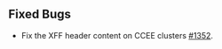 ## Fixed Bugs

- Fix the XFF header content on CCEE clusters [#1352](https://github.com/kyma-project/istio/pull/1352).